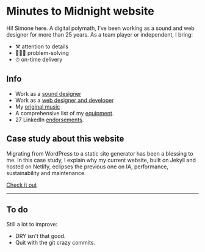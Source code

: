 # Minutes to Midnight website

Hi! Simone here. A digital polymath, I’ve been working as a sound and web designer for more than 25 years. As a team player or independent, I bring:

- ⚒ attention to details
- 👨🏻‍💻 problem-solving
- ⏱ on-time delivery

## Info

- Work as a [sound designer](https://minutestomidnight.co.uk/work/sound-design/)
- Work as a [web designer and developer](https://minutestomidnight.co.uk/work/web-design/)
- My [original music](https://minutestomidnight.co.uk/work/original-music-productions/)
- A comprehensive list of my [equipment](https://minutestomidnight.co.uk/uses/).
- 27 LinkedIn [endorsements](https://www.linkedin.com/in/minutes2mid/#recommendations).

## Case study about this website

Migrating from WordPress to a static site generator has been a blessing to me. In this case study, I explain why my current website, built on Jekyll and hosted on Netlify, eclipses the previous one on IA, performance, sustainability and maintenance.

[Check it out](https://minutestomidnight.co.uk/work/web-design/minutes-to-midnight/)

---

## To do

Still a lot to improve:

- DRY isn't that good.
- Quit with the git crazy commits.

